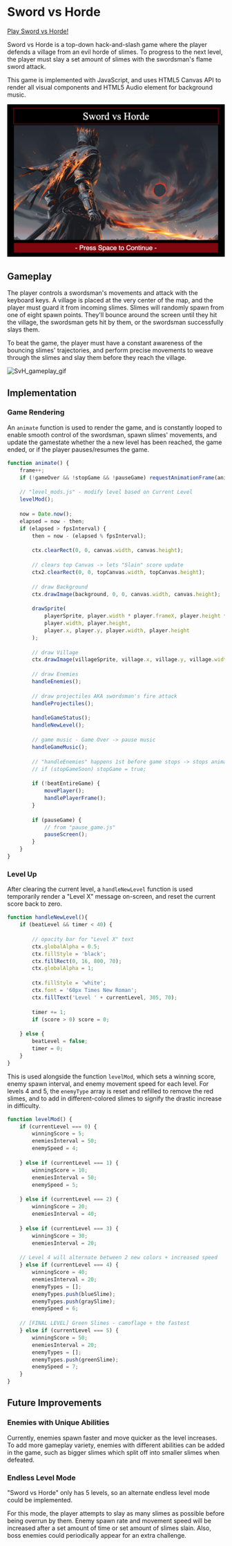# Sword vs Horde

[Play Sword vs Horde!](https://edwinhongcheng.github.io/sword-vs-horde/)

Sword vs Horde is a top-down hack-and-slash game where the player defends a village from an evil horde of slimes. To progress to the next level, the player must slay a set amount of slimes with the swordsman's flame sword attack.

This game is implemented with JavaScript, and uses HTML5 Canvas API to render all visual components and HTML5 Audio element for background music.

![SvH_intro_screenshot](https://github.com/EdwinHongCheng/sword-vs-horde/blob/main/demo_files/intro_screenshot2.png)

## Gameplay

The player controls a swordsman's movements and attack with the keyboard keys. A village is placed at the very center of the map, and the player must guard it from incoming slimes. Slimes will randomly spawn from one of eight spawn points. They'll bounce around the screen until they hit the village, the swordsman gets hit by them, or the swordsman successfully slays them. 

To beat the game, the player must have a constant awareness of the bouncing slimes' trajectories, and perform precise movements to weave through the slimes and slay them before they reach the village.

![SvH_gameplay_gif](https://github.com/EdwinHongCheng/sword-vs-horde/blob/main/demo_files/svh_gameplay.gif)

## Implementation

### Game Rendering

An ```animate``` function is used to render the game, and is constantly looped to enable smooth control of the swordsman, spawn slimes' movements, and update the gamestate whether the a new level has been reached, the game ended, or if the player pauses/resumes the game.

```js
function animate() {
    frame++;
    if (!gameOver && !stopGame && !pauseGame) requestAnimationFrame(animate);
    
    // "level_mods.js" - modify level based on Current Level
    levelMod();
    
    now = Date.now();
    elapsed = now - then;
    if (elapsed > fpsInterval) {
        then = now - (elapsed % fpsInterval);

        ctx.clearRect(0, 0, canvas.width, canvas.height);

        // clears top Canvas -> lets "Slain" score update
        ctx2.clearRect(0, 0, topCanvas.width, topCanvas.height);

        // draw Background
        ctx.drawImage(background, 0, 0, canvas.width, canvas.height);

        drawSprite(
            playerSprite, player.width * player.frameX, player.height * player.frameY, 
            player.width, player.height,
            player.x, player.y, player.width, player.height
        );

        // draw Village
        ctx.drawImage(villageSprite, village.x, village.y, village.width, village.height);

        // draw Enemies
        handleEnemies();
        
        // draw projectiles AKA swordsman's fire attack
        handleProjectiles();
        
        handleGameStatus();
        handleNewLevel();
        
        // game music - Game Over -> pause music
        handleGameMusic();

        // "handleEnemies" happens 1st before game stops -> stops animating AFTER the enemy ia removed
        // if (stopGameSoon) stopGame = true;

        if (!beatEntireGame) {
            movePlayer();
            handlePlayerFrame();
        }

        if (pauseGame) {
            // from "pause_game.js"
            pauseScreen();
        }
    }
}
```

### Level Up
After clearing the current level, a ```handleNewLevel``` function is used temporarily render a "Level X" message on-screen, and reset the current score back to zero. 

```js
function handleNewLevel(){
    if (beatLevel && timer < 40) {

        // opacity bar for "Level X" text
        ctx.globalAlpha = 0.5;
        ctx.fillStyle = 'black';
        ctx.fillRect(0, 16, 800, 70);
        ctx.globalAlpha = 1;

        ctx.fillStyle = 'white';
        ctx.font = '60px Times New Roman';
        ctx.fillText('Level ' + currentLevel, 305, 70);

        timer += 1;
        if (score > 0) score = 0;

    } else {
        beatLevel = false;
        timer = 0;
    }
}
```

This is used alongside the function ```levelMod```, which sets a winning score, enemy spawn interval, and enemy movement speed for each level. For levels 4 and 5, the ```enemyType``` array is reset and refilled to remove the red slimes, and to add in different-colored slimes to signify the drastic increase in difficulty.

```js
function levelMod() {
    if (currentLevel === 0) {
        winningScore = 5;
        enemiesInterval = 50;
        enemySpeed = 4;
        
    } else if (currentLevel === 1) {
        winningScore = 10;
        enemiesInterval = 50;
        enemySpeed = 5;

    } else if (currentLevel === 2) {
        winningScore = 20;
        enemiesInterval = 40;

    } else if (currentLevel === 3) {
        winningScore = 30;
        enemiesInterval = 20;

    // Level 4 will alternate between 2 new colors + increased speed
    } else if (currentLevel === 4) {
        winningScore = 40;
        enemiesInterval = 20;
        enemyTypes = [];
        enemyTypes.push(blueSlime);
        enemyTypes.push(graySlime);
        enemySpeed = 6;

    // [FINAL LEVEL] Green Slimes - camoflage + the fastest
    } else if (currentLevel === 5) {
        winningScore = 50;
        enemiesInterval = 20;
        enemyTypes = [];
        enemyTypes.push(greenSlime);
        enemySpeed = 7;
    }
}
```

## Future Improvements

### Enemies with Unique Abilities
Currently, enemies spawn faster and move quicker as the level increases. To add more gameplay variety, enemies with different abilities can be added in the game, such as bigger slimes which split off into smaller slimes when defeated.

### Endless Level Mode
"Sword vs Horde" only has 5 levels, so an alternate endless level mode could be implemented. 

For this mode, the player attempts to slay as many slimes as possible before being overrun by them. Enemy spawn rate and movement speed will be increased after a set amount of time or set amount of slimes slain. Also, boss enemies could periodically appear for an extra challenge.
